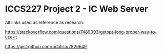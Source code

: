 # ICCS227 Project 2 - IC Web Server

All links used as reference as research:

https://stackoverflow.com/questions/7489093/getopt-long-proper-way-to-use-it 

https://gist.github.com/bdahlia/7826649 

